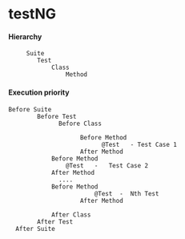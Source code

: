 # testNG

#### Hierarchy 

		 Suite
	 		Test
	 			Class
	 				Method
	
#### Execution priority

    Before Suite
	  		Before Test
	  			  Before Class
            
	  				    Before Method
	  					      @Test   - Test Case 1
	  				    After Method
                Before Method
                    @Test	-	Test Case 2
                After Method
                  ....
                Before Method
	  				      	@Test  -  Nth Test
	  				    After Method
                
	  			After Class
	  		After Test
	  After Suite
	  
